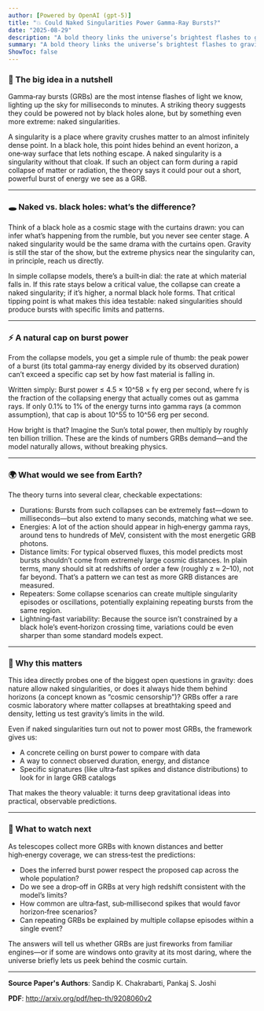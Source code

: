 ```yaml
---
author: [Powered by OpenAI (gpt-5)]
title: "💥 Could Naked Singularities Power Gamma‑Ray Bursts?"
date: "2025-08-29"
description: "A bold theory links the universe’s brightest flashes to gravity pushed to its absolute limits"
summary: "A bold theory links the universe’s brightest flashes to gravity pushed to its absolute limits"
ShowToc: false
---
```


### 🌟 The big idea in a nutshell

Gamma‑ray bursts (GRBs) are the most intense flashes of light we know, lighting up the sky for milliseconds to minutes. A striking theory suggests they could be powered not by black holes alone, but by something even more extreme: naked singularities.

A singularity is a place where gravity crushes matter to an almost infinitely dense point. In a black hole, this point hides behind an event horizon, a one‑way surface that lets nothing escape. A naked singularity is a singularity without that cloak. If such an object can form during a rapid collapse of matter or radiation, the theory says it could pour out a short, powerful burst of energy we see as a GRB.

---

### 🕳️ Naked vs. black holes: what’s the difference?

Think of a black hole as a cosmic stage with the curtains drawn: you can infer what’s happening from the rumble, but you never see center stage. A naked singularity would be the same drama with the curtains open. Gravity is still the star of the show, but the extreme physics near the singularity can, in principle, reach us directly.

In simple collapse models, there’s a built‑in dial: the rate at which material falls in. If this rate stays below a critical value, the collapse can create a naked singularity; if it’s higher, a normal black hole forms. That critical tipping point is what makes this idea testable: naked singularities should produce bursts with specific limits and patterns.

---

### ⚡ A natural cap on burst power

From the collapse models, you get a simple rule of thumb: the peak power of a burst (its total gamma‑ray energy divided by its observed duration) can’t exceed a specific cap set by how fast material is falling in.

Written simply: Burst power ≤ 4.5 × 10^58 × fγ erg per second, where fγ is the fraction of the collapsing energy that actually comes out as gamma rays. If only 0.1% to 1% of the energy turns into gamma rays (a common assumption), that cap is about 10^55 to 10^56 erg per second.

How bright is that? Imagine the Sun’s total power, then multiply by roughly ten billion trillion. These are the kinds of numbers GRBs demand—and the model naturally allows, without breaking physics.

---

### 🌍 What would we see from Earth?

The theory turns into several clear, checkable expectations:

- Durations: Bursts from such collapses can be extremely fast—down to milliseconds—but also extend to many seconds, matching what we see.
- Energies: A lot of the action should appear in high‑energy gamma rays, around tens to hundreds of MeV, consistent with the most energetic GRB photons.
- Distance limits: For typical observed fluxes, this model predicts most bursts shouldn’t come from extremely large cosmic distances. In plain terms, many should sit at redshifts of order a few (roughly z ≈ 2–10), not far beyond. That’s a pattern we can test as more GRB distances are measured.
- Repeaters: Some collapse scenarios can create multiple singularity episodes or oscillations, potentially explaining repeating bursts from the same region.
- Lightning‑fast variability: Because the source isn’t constrained by a black hole’s event‑horizon crossing time, variations could be even sharper than some standard models expect.

---

### 🔭 Why this matters

This idea directly probes one of the biggest open questions in gravity: does nature allow naked singularities, or does it always hide them behind horizons (a concept known as “cosmic censorship”)? GRBs offer a rare cosmic laboratory where matter collapses at breathtaking speed and density, letting us test gravity’s limits in the wild.

Even if naked singularities turn out not to power most GRBs, the framework gives us:

- A concrete ceiling on burst power to compare with data
- A way to connect observed duration, energy, and distance
- Specific signatures (like ultra‑fast spikes and distance distributions) to look for in large GRB catalogs

That makes the theory valuable: it turns deep gravitational ideas into practical, observable predictions.

---

### 🧪 What to watch next

As telescopes collect more GRBs with known distances and better high‑energy coverage, we can stress‑test the predictions:

- Does the inferred burst power respect the proposed cap across the whole population?
- Do we see a drop‑off in GRBs at very high redshift consistent with the model’s limits?
- How common are ultra‑fast, sub‑millisecond spikes that would favor horizon‑free scenarios?
- Can repeating GRBs be explained by multiple collapse episodes within a single event?

The answers will tell us whether GRBs are just fireworks from familiar engines—or if some are windows onto gravity at its most daring, where the universe briefly lets us peek behind the cosmic curtain.

---

**Source Paper's Authors**: Sandip K. Chakrabarti, Pankaj S. Joshi

**PDF**: http://arxiv.org/pdf/hep-th/9208060v2